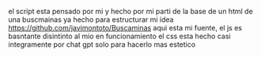 el script esta pensado por mi y hecho por mi
parti de la base de un html de una buscmainas ya hecho para estructurar mi idea https://github.com/javimontoto/Buscaminas
aqui esta mi fuente, el js es basntante disintinto al mio en funcionamiento
el css esta hecho casi integramente por chat gpt solo para hacerlo mas estetico